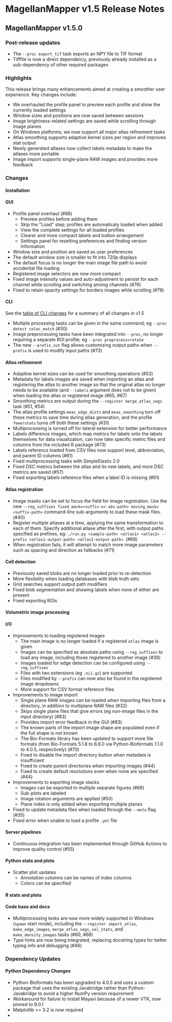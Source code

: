 # MagellanMapper v1.5 Release Notes

## MagellanMapper v1.5.0

### Post-release updates

- The `--proc export_tif` task exports an NPY file to TIF format
- Tifffile is now a direct dependency, previously already installed as a sub-dependency of other required packages

### Highlights

This release brings many enhancements aimed at creating a smoother user experience. Key changes include:
- We overhauled the profile panel to preview each profile and show the currently loaded settings
- Window sizes and positions are now saved between sessions
- Image brightness-related settings are saved while scrolling through image planes
- On Windows platforms, we now support all major atlas refinement tasks
- Atlas smoothing supports adaptive kernel sizes per region and improves stat output
- Newly generated atlases now collect labels metadata to make the atlases more portable
- Image import supports single-plane RAW images and provides more feedback

### Changes

#### Installation

#### GUI

- Profile panel overhaul (#66)
    - Preview profiles before adding them
    - Skip the "Load" step; profiles are automaticaly loaded when added
    - View the complete settings for all loaded profiles
    - Clearer and more compact labels and button arrangement
    - Settings panel for resetting preferences and finding version information
- Window size and position are saved as user preferences
- The default window size is smaller to fit into 720p displays
- The default focus is no longer the main image file path to avoid accidental file loading
- Registered image selectors are now more compact
- Fixed image intensity values and auto-adjustment to persist for each channel while scrolling and switching among channels (#76)
- Fixed to retain opacity settings for borders images while scrolling (#79)

#### CLI

See the [table of CLI changes](../cli.md#changes-in-magellanmapper-v15) for a summary of all changes in v1.5

- Multiple processing tasks can be given in the same command; eg `--proc detect coloc_match` (#30)
- Image preprocessing tasks have been integrated into `--proc`, no longer requiring a separate ROI profile; eg `--proc preprocess=rotate`
- The new `--prefix_out` flag allows customizing output paths when `--prefix` is used to modify input paths (#73)

#### Atlas refinement

- Adaptive kernel sizes can be used for smoothing operations (#53)
- Metadata for labels images are saved when importing an atlas and registering the atlas to another image so that the original atlas no longer needs to be available (and `--labels` argument does not to be given) when loading the atlas or registered image (#65, #67)
- Smoothing metrics are output during the `--register merge_atlas_segs` task (#51, #54)
- The atlas profile settings `meas_edge_dists` and `meas_smoothing` turn off these metrics to save time during atlas generation, and the profile `fewerstats` turns off both these settings (#31)
- Multiprocessing is turned off for lateral extension for better performance
- Labels difference images, which map metrics for labels onto the labels themselves for data visualization, can now take specific metric files and columns from the included R package (#73)
- Labels referencs loaded from CSV files now support level, abbreviation, and parent ID columns (#61)
- Fixed multiprocessing tasks with SimpleElastix 2.0
- Fixed DSC metrics between the atlas and its new labels, and more DSC metrics are saved (#57)
- Fixed exporting labels reference files when a label ID is missing (#61)

#### Atlas registration

- Image masks can be set to focus the field for image registration. Use the new `--reg_suffixes fixed_mask=<suffix-or-abs-path> moving_mask=<suffix-path>` command-line sub-arguments to load these mask files. (#40)
- Register multiple atlases at a time, applying the same transformation to each of them. Specify additional atlase after the first, with output paths specified as prefixes, eg: `./run.py <sample-path> <atlas1> <atlas2> --prefix <atlas1-output-path> <atlas2-output-path>`. (#69)
- When registration fails, it will attempt to match more image parameters such as spacing and direction as fallbacks (#71)

#### Cell detection

- Previously saved blobs are no longer loaded prior to re-detection
- More flexibility when loading databases with blob truth sets
- Grid searches support output path modifiers
- Fixed blob segmentation and showing labels when none of either are present
- Fixed exporting ROIs

#### Volumetric image processing

#### I/O

- Improvements to loading registered images
    - The main image is no longer loaded if a registered `atlas` image is given
    - Images can be specified as absolute paths using `--reg_suffixes` to load any image, including those registered to another image (#36)
    - Images loaded for edge detection can be configured using `--reg_suffixes`
    - Files with two extensions (eg `.nii.gz`) are supported
    - Files modified by `--prefix` can now also be found in the registered image dropdowns
    - More support for CSV format reference files
- Improvements to image import
    - Single plane RAW images can be loaded when importing files from a directory, in addition to multiplane RAW files (#32)
    - Skips single plane files that give errors (eg non-image files in the input directory) (#83)
    - Provides import error feedback in the GUI (#83)
    - The known parts of the import image shape are populated even if the full shape is not known
    - The Bio-Formats library has been updated to support more file formats (from Bio-Formats 5.1.8 to 6.6.0 via Python-Bioformats 1.1.0 to 4.0.5, respectively) (#70)
    - Fixed to disable the import directory button when metadata is insufficient
    - Fixed to create parent directories when importing images (#44)
    - Fixed to create default resolutions even when none are specified (#44)
- Improvements to exporting image stacks
    - Images can be exported to multiple separate figures (#68)
    - Sub-plots are labeled
    - Image rotation arguments are applied (#50)
    - Plane index is only added when exporting multiple planes
- Fixed to update metadata files when loaded through the `--meta` flag (#35)
- Fixed error when unable to load a profile `.yml` file

#### Server pipelines

- Continuous integration has been implemented through GitHub Actions to improve quality control (#55)

#### Python stats and plots

- Scatter plot updates
    - Annotation columns can be names of index columns
    - Colors can be specified

#### R stats and plots

#### Code base and docs

- Multiprocessing tasks are now more widely supported in Windows (`spawn` start mode), including the `--register import_atlas`, `make_edge_images`, `merge_atlas_segs`, `vol_stats`, and `make_density_images` tasks (#60, #68)
- Type hints are now being integrated, replacing docstring types for better typing info and debugging (#46)

### Dependency Updates

#### Python Dependency Changes

- Python-Bioformats has been upgraded to 4.0.5 and uses a custom package that uses the existing Javabridge rather than Python-Javabridge to avoid a higher NumPy version requirement
- Workaround for failure to install Mayavi because of a newer VTK, now pinned to 9.0.1
- Matplotlib >= 3.2 is now required
- 